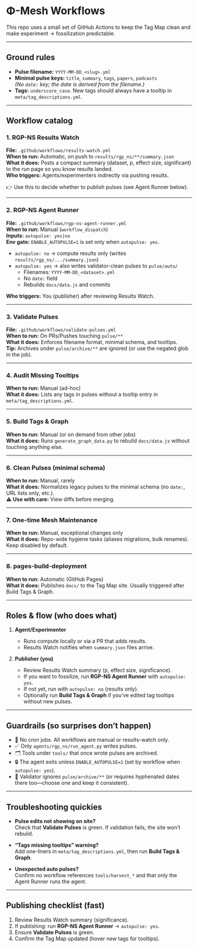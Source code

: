 # Φ-Mesh Workflows

This repo uses a small set of GitHub Actions to keep the Tag Map clean and make experiment → fossilization predictable.

---

## Ground rules

- **Pulse filename:** `YYYY-MM-DD_<slug>.yml`  
- **Minimal pulse keys:** `title`, `summary`, `tags`, `papers`, `podcasts`  
  *(No `date:` key; the date is derived from the filename.)*  
- **Tags:** `underscore_case`. New tags should always have a tooltip in `meta/tag_descriptions.yml`.

---

## Workflow catalog

### 1. RGP-NS Results Watch
**File:** `.github/workflows/results-watch.yml`  
**When to run:** Automatic, on push to `results/rgp_ns/**/summary.json`  
**What it does:** Posts a compact summary (dataset, p, effect size, significant) to the run page so you know results landed.  
**Who triggers:** Agents/experimenters indirectly via pushing results.

👉 Use this to decide whether to publish pulses (see Agent Runner below).

---

### 2. RGP-NS Agent Runner
**File:** `.github/workflows/rgp-ns-agent-runner.yml`  
**When to run:** Manual (`workflow_dispatch`)  
**Inputs:** `autopulse: yes|no`  
**Env gate:** `ENABLE_AUTOPULSE=1` is set only when `autopulse: yes`.

- `autopulse: no` → compute results only (writes `results/rgp_ns/.../summary.json`)  
- `autopulse: yes` → also writes validator-clean pulses to `pulse/auto/`  
  - Filenames: `YYYY-MM-DD_<dataset>.yml`  
  - No `date:` field  
  - Rebuilds `docs/data.js` and commits  

**Who triggers:** You (publisher) after reviewing Results Watch.

---

### 3. Validate Pulses
**File:** `.github/workflows/validate-pulses.yml`  
**When to run:** On PRs/Pushes touching `pulse/**`  
**What it does:** Enforces filename format, minimal schema, and tooltips.  
**Tip:** Archives under `pulse/archive/**` are ignored (or use the negated glob in the job).

---

### 4. Audit Missing Tooltips
**When to run:** Manual (ad-hoc)  
**What it does:** Lists any tags in pulses without a tooltip entry in `meta/tag_descriptions.yml`.

---

### 5. Build Tags & Graph
**When to run:** Manual (or on demand from other jobs)  
**What it does:** Runs `generate_graph_data.py` to rebuild `docs/data.js` without touching anything else.

---

### 6. Clean Pulses (minimal schema)
**When to run:** Manual, rarely  
**What it does:** Normalizes legacy pulses to the minimal schema (no `date:`, URL lists only, etc.).  
⚠️ **Use with care:** View diffs before merging.

---

### 7. One-time Mesh Maintenance
**When to run:** Manual, exceptional changes only  
**What it does:** Repo-wide hygiene tasks (aliases migrations, bulk renames).  
Keep disabled by default.

---

### 8. pages-build-deployment
**When to run:** Automatic (GitHub Pages)  
**What it does:** Publishes `docs/` to the Tag Map site. Usually triggered after Build Tags & Graph.

---

## Roles & flow (who does what)

1. **Agent/Experimenter**  
   - Runs compute locally or via a PR that adds results.  
   - Results Watch notifies when `summary.json` files arrive.  

2. **Publisher (you)**  
   - Review Results Watch summary (p, effect size, significance).  
   - If you want to fossilize, run **RGP-NS Agent Runner** with `autopulse: yes`.  
   - If not yet, run with `autopulse: no` (results only).  
   - Optionally run **Build Tags & Graph** if you’ve edited tag tooltips without new pulses.

---

## Guardrails (so surprises don’t happen)

- 🚫 No cron jobs. All workflows are manual or results-watch only.  
- ✅ Only `agents/rgp_ns/run_agent.py` writes pulses.  
- 🗂 Tools under `tools/` that once wrote pulses are archived.  
- 🔒 The agent exits unless `ENABLE_AUTOPULSE=1` (set by workflow when `autopulse: yes`).  
- 📜 Validator ignores `pulse/archive/**` (or requires hyphenated dates there too—choose one and keep it consistent).

---

## Troubleshooting quickies

- **Pulse edits not showing on site?**  
  Check that **Validate Pulses** is green. If validation fails, the site won’t rebuild.

- **“Tags missing tooltips” warning?**  
  Add one-liners in `meta/tag_descriptions.yml`, then run **Build Tags & Graph**.

- **Unexpected auto pulses?**  
  Confirm no workflow references `tools/harvest_*` and that only the Agent Runner runs the agent.

---

## Publishing checklist (fast)

1. Review Results Watch summary (significance).  
2. If publishing: run **RGP-NS Agent Runner** → `autopulse: yes`.  
3. Ensure **Validate Pulses** is green.  
4. Confirm the Tag Map updated (hover new tags for tooltips).

